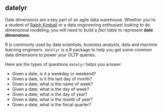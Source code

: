 ## datelyr

Date dimensions are a key part of an agile data warehouse. Whether you're a student of [Ralph Kimball](http://www.kimballgroup.com/) or a data engineering enthusiast looking to do dimensional modeling, you will need to build a *fact table* to represent **date dimensions**.

R is commonly used by data scientists, business analysts, data and machine learning engineers. `datelyr` is a R package to help you get some common date dimensions to power your OLTP queries.

Here are the types of questions `datelyr` helps you answer:

- Given a date, is it a weekday or weekend?
- Given a date, is it the last day of month?
- Given a date, what is the name of week?
- Given a date, what is the day of week?
- Given a date, what is the day of year?
- Given a date, what is the month of year?
- Given a date, what is the fiscal quarter?
